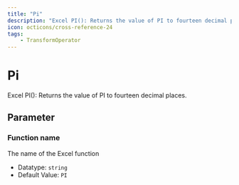 ```yaml
---
title: "Pi"
description: "Excel PI(): Returns the value of PI to fourteen decimal places."
icon: octicons/cross-reference-24
tags: 
    - TransformOperator
---
```

# Pi
<!-- This file was generated - DO NOT CHANGE IT MANUALLY -->



Excel PI(): Returns the value of PI to fourteen decimal places.

## Parameter

### Function name

The name of the Excel function

- Datatype: `string`
- Default Value: `PI`



